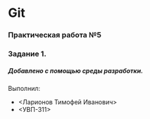 # Git
### Практическая работа №5
### Задание 1.
##### Добавлено с помощью среды разработки.
Выполнил:
* <Ларионов Тимофей Иванович>
* <УВП-311>